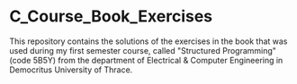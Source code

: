 # C_Course_Book_Exercises
This repository contains the solutions of the exercises in the book that was used during my first semester course, called "Structured Programming" (code 5B5Y) from the department of Electrical &amp; Computer Engineering in Democritus University of Thrace.
